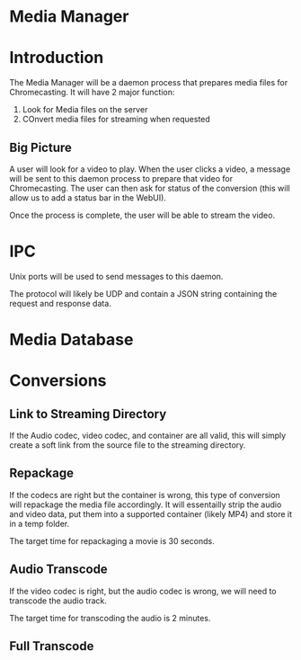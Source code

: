 Media Manager
===============

# Introduction
The Media Manager will be a daemon process that prepares media files for Chromecasting.  It will have 2 major function:

1. Look for Media files on the server
2. COnvert media files for streaming when requested

## Big Picture
A user will look for a video to play.  When the user clicks a video, a message will be sent to this daemon process to prepare that video for Chromecasting.  The user can then ask for status of the conversion (this will allow us to add a status bar in the WebUI).

Once the process is complete, the user will be able to stream the video.

# IPC
Unix ports will be used to send messages to this daemon.

The protocol will likely be UDP and contain a JSON string containing the request and response data. 

# Media Database

# Conversions

## Link to Streaming Directory
If the Audio codec, video codec, and container are all valid, this will simply create a soft link from the source file to the streaming directory.

## Repackage
If the codecs are right but the container is wrong, this type of conversion will repackage the media file accordingly.  It will essentailly strip the audio and video data, put them into a supported container (likely MP4) and store it in a temp folder. 

The target time for repackaging a movie is 30 seconds. 

## Audio Transcode
If the video codec is right, but the audio codec is wrong, we will need to transcode the audio track.  

The target time for transcoding the audio is 2 minutes.

## Full Transcode



